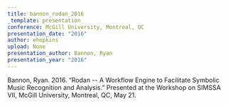 ```yaml
---
title: bannon_rodan_2016
_template: presentation
conference: McGill University, Montreal, QC
presentation_date: "2016"
author: ehopkins
upload: None
presentation_author: Bannon, Ryan
presentation_year: "2016"
---
```

Bannon, Ryan. 2016. “Rodan -- A Workflow Engine to Facilitate Symbolic Music Recognition and Analysis.” Presented at the Workshop on SIMSSA VII, McGill University, Montreal, QC, May 21.